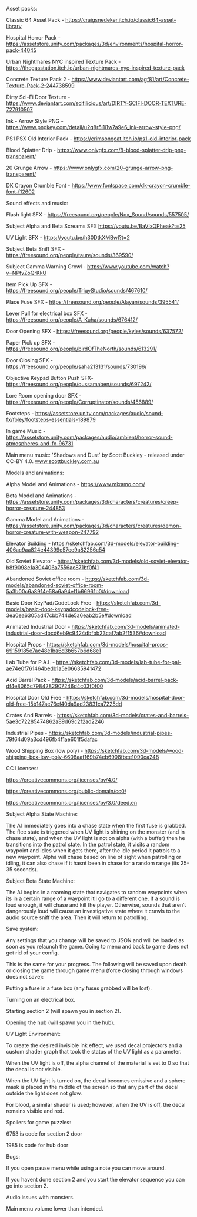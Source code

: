 Asset packs:


Classic 64 Asset Pack - https://craigsnedeker.itch.io/classic64-asset-library

Hospital Horror Pack - https://assetstore.unity.com/packages/3d/environments/hospital-horror-pack-44045

Urban Nightmares NYC inspired Texture Pack - https://thegasstation.itch.io/urban-nightmares-nyc-inspired-texture-pack

Concrete Texture Pack 2 - https://www.deviantart.com/agf81/art/Concrete-Texture-Pack-2-244738599

Dirty Sci-Fi Door Texture - https://www.deviantart.com/scifilicious/art/DIRTY-SCIFI-DOOR-TEXTURE-727910507

Ink - Arrow Style PNG - https://www.pngkey.com/detail/u2q8r5i1i1w7a9e6_ink-arrow-style-png/

PS1 PSX Old Interior Pack - https://crimsongcat.itch.io/ps1-old-interior-pack 

Blood Splatter Drip - https://www.onlygfx.com/8-blood-splatter-drip-png-transparent/ 

20 Grunge Arrow - https://www.onlygfx.com/20-grunge-arrow-png-transparent/ 

DK Crayon Crumble Font - https://www.fontspace.com/dk-crayon-crumble-font-f12602


Sound effects and music:


Flash light SFX - https://freesound.org/people/Nox_Sound/sounds/557505/

Subject Alpha and Beta Screams SFX https://youtu.be/BaVIxQPheak?t=25

UV Light SFX - https://youtu.be/h30DtkXMBwI?t=2

Subject Beta Sniff SFX - https://freesound.org/people/taure/sounds/369590/

Subject Gamma Warning Growl - https://www.youtube.com/watch?v=NPtyZoQrKkU

Item Pick Up SFX - https://freesound.org/people/TriqyStudio/sounds/467610/

Place Fuse SFX - https://freesound.org/people/Alayan/sounds/395541/

Lever Pull for electrical box SFX - https://freesound.org/people/A_Kuha/sounds/676412/

Door Opening SFX - https://freesound.org/people/kyles/sounds/637572/

Paper Pick up SFX - https://freesound.org/people/birdOfTheNorth/sounds/613291/

Door Closing SFX - https://freesound.org/people/saha213131/sounds/730196/

Objective Keypad Button Push SFX- https://freesound.org/people/oussamaben/sounds/697242/

Lore Room opening door SFX - https://freesound.org/people/Corruptinator/sounds/456889/

Footsteps - https://assetstore.unity.com/packages/audio/sound-fx/foley/footsteps-essentials-189879

In game Music - https://assetstore.unity.com/packages/audio/ambient/horror-sound-atmospheres-and-fx-96731

Main menu music: 'Shadows and Dust' by Scott Buckley - released under CC-BY 4.0. www.scottbuckley.com.au


Models and animations:


Alpha Model and Animations - https://www.mixamo.com/

Beta Model and Animations - https://assetstore.unity.com/packages/3d/characters/creatures/creep-horror-creature-244853

Gamma Model and Animations - https://assetstore.unity.com/packages/3d/characters/creatures/demon-horror-creature-with-weapon-247792

Elevator Building - https://sketchfab.com/3d-models/elevator-building-406ac9aa824e44399e57ce9a82256c54

Old Soviet Elevator - https://sketchfab.com/3d-models/old-soviet-elevator-b8f9098e1a304406a7556ac871bf0f41 

Abandoned Soviet office room - https://sketchfab.com/3d-models/abandoned-soviet-office-room-5a3b00c6a8914e58a6a94ef1b66961b0#download 

Basic Door KeyPad/CodeLock Free - https://sketchfab.com/3d-models/basic-door-keypadcodelock-free-3ea0ea6305ad47cbb744de5a6eab2b5e#download

Animated Industrial Door - https://sketchfab.com/3d-models/animated-industrial-door-dbcd6eb9c9424dbfbb23caf7ab2f1536#download 

Hospital Props - https://sketchfab.com/3d-models/hospital-props-69159185e7ac48e1ba6d3b657b6d68e1 

Lab Tube for P.A.L - https://sketchfab.com/3d-models/lab-tube-for-pal-ae74e0f761464bedb1a5e06635941472 

Acid Barrel Pack - https://sketchfab.com/3d-models/acid-barrel-pack-df4e8065c7984282907246d4c03f0f00 

Hospital Door Old Free - https://sketchfab.com/3d-models/hospital-door-old-free-15b147ae76ef40da9ad23831ca7225dd 

Crates And Barrels - https://sketchfab.com/3d-models/crates-and-barrels-5ae3c72285474862a89d69c2f2ad2246 

Industrial Pipes - https://sketchfab.com/3d-models/industrial-pipes-79f64d09a3cd496fb4f1ae601f5dafac

Wood Shipping Box (low poly) - https://sketchfab.com/3d-models/wood-shipping-box-low-poly-6606aaf169b74eb6908fbce1090ca248


CC Licenses:


https://creativecommons.org/licenses/by/4.0/

https://creativecommons.org/public-domain/cc0/

https://creativecommons.org/licenses/by/3.0/deed.en


Subject Alpha State Machine: 


The AI immediately goes into a chase state when the first fuse is grabbed. The flee state is triggered when UV light is shining on the monster (and in chase state), and when the UV light is not on alpha (with a buffer) then he transitions into the patrol state. In the patrol state, it visits a random waypoint and idles when it gets there, after the idle period it patrols to a new waypoint. Alpha will chase based on line of sight when patrolling or idling, it can also chase if it hasnt been in chase for a random range (its 25-35 seconds).


Subject Beta State Machine: 


The AI begins in a roaming state that navigates to random waypoints when its in a certain range of a waypoint itll go to a different one. If a sound is loud enough, it will chase and kill the player. Otherwise, sounds that aren’t dangerously loud will cause an investigative state where it crawls to the audio source sniff the area. Then it will return to patrolling. 


Save system:


Any settings that you change will be saved to JSON and will be loaded as soon as you relaunch the game. Going to menu and back to game does not get rid of your config. 

This is the same for your progress. The following will be saved upon death or closing the game through game menu (force closing through windows does not save): 

Putting a fuse in a fuse box (any fuses grabbed will be lost).

Turning on an electrical box.

Starting section 2 (will spawn you in section 2).

Opening the hub (will spawn you in the hub).


UV Light Environment:


To create the desired invisible ink effect, we used decal projectors and a custom shader graph that took the status of the UV light as a parameter.

When the UV light is off, the alpha channel of the material is set to 0 so that the decal is not visible.

When the UV light is turned on, the decal becomes emissive and a sphere mask is placed in the middle of the screen so that any part of the decal outside the light does not glow.

For blood, a similar shader is used; however, when the UV is off, the decal remains visible and red.


Spoilers for game puzzles:


6753 is code for section 2 door

1985 is code for hub door


Bugs:

If you open pause menu while using a note you can move around.

If you havent done section 2 and you start the elevator sequence you can go into section 2.

Audio issues with monsters.

Main menu volume lower than intended.
